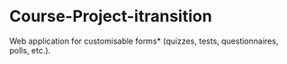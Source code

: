# Course-Project-itransition
Web application for customisable forms* (quizzes, tests, questionnaires, polls, etc.). 
